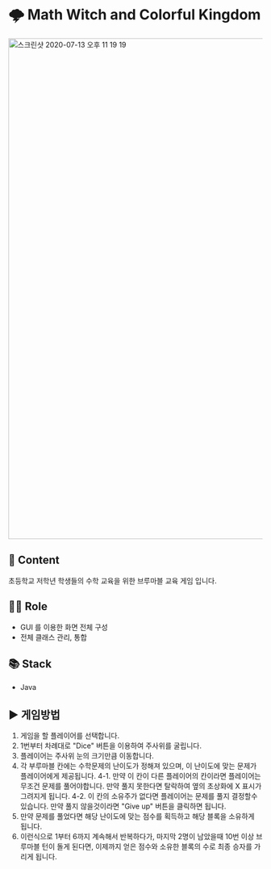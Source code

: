 # 🌩 Math Witch and Colorful Kingdom
<img width="993" alt="스크린샷 2020-07-13 오후 11 19 19" src="https://user-images.githubusercontent.com/22605753/87315430-77299400-c55f-11ea-9e28-48b615128e49.png">

## 📃 Content
초등학교 저학년 학생들의 수학 교육을 위한 브루마블 교육 게임 입니다.

## 👨‍💻 Role
- GUI 를 이용한 화면 전체 구성
- 전체 클래스 관리, 통합

## 📚 Stack
- Java

## ▶️ 게임방법
1. 게임을 할 플레이어를 선택합니다.
2. 1번부터 차례대로 "Dice" 버튼을 이용하여 주사위를 굴립니다.
3. 플레이어는 주사위 눈의 크기만큼 이동합니다.
4. 각 부루마블 칸에는 수학문제의 난이도가 정해져 있으며, 이 난이도에 맞는 문제가 플레이어에게 제공됩니다.
  4-1. 만약 이 칸이 다른 플레이어의 칸이라면 플레이어는 무조건 문제를 풀어야합니다. 만약 풀지 못한다면 탈락하여 옆의 초상화에 X 표시가 그려지게 됩니다.
  4-2. 이 칸의 소유주가 없다면 플레이어는 문제를 풀지 결정할수 있습니다. 만약 풀지 않을것이라면 "Give up" 버튼을 클릭하면 됩니다.
6. 만약 문제를 풀었다면 해당 난이도에 맞는 점수를 획득하고 해당 블록을 소유하게 됩니다.
7. 이런식으로 1부터 6까지 계속해서 반복하다가, 마지막 2명이 남았을때 10번 이상 브루마블 턴이 돌게 된다면, 이제까지 얻은 점수와 소유한 블록의 수로 최종 승자를 가리게 됩니다.
